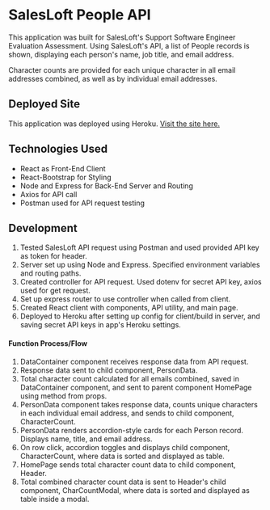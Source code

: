 # SalesLoft People API

This application was built for SalesLoft's Support Software Engineer Evaluation Assessment. Using SalesLoft's API, a list of People records is shown, displaying each person's name, job title, and email address.

Character counts are provided for each unique character in all email addresses combined, as well as by individual email addresses.

## Deployed Site

This application was deployed using Heroku. [Visit the site here.](https://salesloftapi.herokuapp.com)

## Technologies Used
* React as Front-End Client
* React-Bootstrap for Styling 
* Node and Express for Back-End Server and Routing
* Axios for API call
* Postman used for API request testing

## Development
1. Tested SalesLoft API request using Postman and used provided API key as token for header.
2. Server set up using Node and Express. Specified environment variables and routing paths.
3. Created controller for API request. Used dotenv for secret API key, axios used for get request.
4. Set up express router to use controller when called from client.
5. Created React client with components, API utility, and main page.
6. Deployed to Heroku after setting up config for client/build in server, and saving secret API keys in app's Heroku settings.

#### Function Process/Flow
1. DataContainer component receives response data from API request.
2. Response data sent to  child component, PersonData.
3. Total character count calculated for all emails combined, saved in DataContainer component, and sent to parent component HomePage using method from props.
4. PersonData component takes response data, counts unique characters in each individual email address, and sends to child component, CharacterCount.
5. PersonData renders accordion-style cards for each Person record. Displays name, title, and email address.
6. On row click, accordion toggles and displays child component, CharacterCount, where data is sorted and displayed as table.
7. HomePage sends total character count data to child component, Header.
8. Total combined character count data is sent to Header's child component, CharCountModal, where data is sorted and displayed as table inside a modal.

